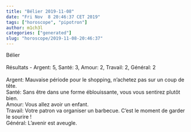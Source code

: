 ```yaml
---
title: "Bélier 2019-11-08"
date: "Fri Nov  8 20:46:37 CET 2019"
tags: ["horoscope", "pipotron"]
author: m1ch3l
categories: ["generated"]
slug: "horoscope/2019-11-08-20:46:37"
---
```


Bélier<br>
<br>
Résultats - Argent: 5, Santé: 3, Amour: 2, Travail: 2, Général: 2<br>
<br>
Argent:  Mauvaise période pour le shopping, n’achetez pas sur un coup de tête. <br>
Santé:   Sans être dans une forme éblouissante, vous vous sentirez plutôt bien. <br>
Amour:   Vous allez avoir un enfant. <br>
Travail: Votre patron va organiser un barbecue. C’est le moment de garder le sourire !<br>
Général: L’avenir est aveugle.<br>
